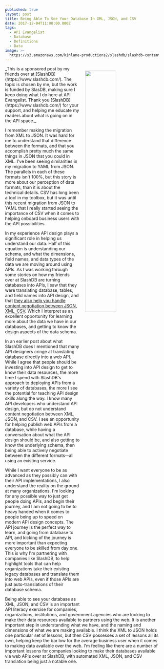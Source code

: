 ```yaml
---
published: true
layout: post
title: Being Able To See Your Database In XML, JSON, and CSV
date: 2017-12-04T11:00:00.000Z
tags:
  - API Evangelist
  - Database
  - Definitions
  - Data
image: >-
  https://s3.amazonaws.com/kinlane-productions2/slashdb/slashdb-content-negotiation.png
---
```

<p><a href="https://www.slashdb.com/documentation/api-documentation/"><img src="https://s3.amazonaws.com/kinlane-productions2/slashdb/slashdb-content-negotiation.png" align="right" width="45%" style="padding: 15px;" /></a></p>
_This is a sponsored post by my friends over at [SlashDB](https://www.slashdb.com/). The topic is chosen by me, but the work is funded by SlasDB, making sure I keep doing what I do here at API Evangelist. Thank you [SlashDB](https://www.slashdb.com/) for your support, and helping me educate my readers about what is going on in the API space._

I remember making the migration from XML to JSON. It was hard for me to understand that difference between the formats, and that you accomplish pretty much the same things in JSON that you could in XML. I've been seeing similarities in my migration to YAML from JSON. The parallels in each of these formats isn't 100%, but this story is more about our perception of data formats, than it is about the technical details. CSV has long been a tool in my toolbox, but it was until this recent migration from JSON to YAML that I really started seeing the importance of CSV when it comes to helping onboard business users with the API possibilities.

In my experience API design plays a significant role in helping us understand our data. Half of this equation is understanding our schema, and what the dimensions, field names, and data types of the data we are moving around using APIs. As I was working through some stories on how my friends over at SlashDB are turning databases into APIs, I saw that they were translating database, tables, and field names into API design, and that [they also help you handle content negotiation between JSON, XML, CSV](https://www.slashdb.com/documentation/api-documentation/). Which I interpret as an excellent opportunity for learning more about the data we have in our databases, and getting to know the design aspects of the data schema.

In an earlier post about what SlashDB does I mentioned that many API designers cringe at translating database directly into a web API. While I agree that people should be investing into API design to get to know their data resources, the more time I spend with SlashDB's approach to deploying APIs from a variety of databases, the more I see the potential for teaching API design skills along the way. I know many API developers who understand API design, but do not understand content negotiation between XML, JSON, and CSV. I see an opportunity for helping publish web APIs from a database, while having a conversation about what the API design should be, and also getting to know the underlying schema, then being able to actively negotiate between the different formats--all using an existing service.

While I want everyone to be as advanced as they possibly can with their API implementations, I also understand the reality on the ground at many organizations. I'm looking for any possible way to just get people doing APIs, and begin their journey, and I am not going to be to heavy handed when it comes to people being up to speed on modern API design concepts. The API journey is the perfect way to learn, and going from database to API, and kicking of the journey is more important than expecting everyone to be skilled from day one. This is why I'm partnering with companies like SlashDB, to help highlight tools that can help organizations take their existing legacy databases and translate them into web APIs, even if those APIs are just auto-translations of their database schema.

Being able to see your database as XML, JSON, and CSV is an important API literacy exercise for companies, organizations, institutions, and government agencies who are looking to make their data resources available to partners using the web. It is another important step in understanding what we have, and the naming and dimensions of what we are making available. I think the XML to JSON holds one particular set of lessons, but then CSV possesses a set of lessons all its own, helping keep the bar low for the average business user when it comes to making data available over the web. I'm feeling like there are a number of important lessons for companies looking to make their databases available via web APIs over at SlashDB, with automated XML, JSON, and CSV translation being just a notable one.
